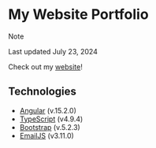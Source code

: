 # My Website Portfolio
> [!NOTE]
> Last updated July 23, 2024

Check out my [website](https://victor-jr.com/)!

## Technologies
- [Angular](https://angular.dev) (v.15.2.0)
- [TypeScript](https://www.typescriptlang.org) (v4.9.4)
- [Bootstrap](https://getbootstrap.com) (v.5.2.3)
- [EmailJS](https://www.emailjs.com) (v3.11.0)